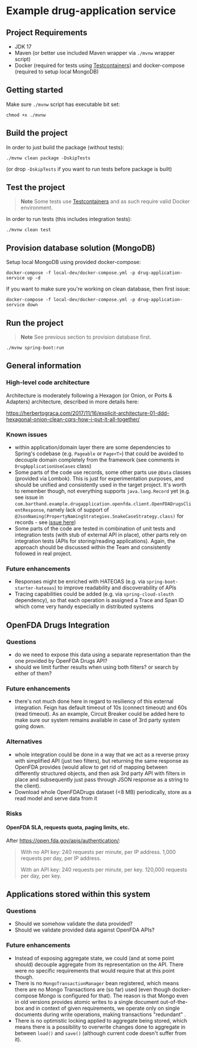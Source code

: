 # Example drug-application service

## Project Requirements

* JDK 17
* Maven (or better use included Maven wrapper via `./mvnw` wrapper script)
* Docker (required for tests using [Testcontainers](https://www.testcontainers.org/)) and docker-compose (required to setup local MongoDB)

## Getting started

Make sure `./mvnw` script has executable bit set:

```
chmod +x ./mvnw
```

## Build the project

In order to just build the package (without tests):

```
./mvnw clean package -DskipTests
```

(or drop `-DskipTests` if you want to run tests before package is built)

## Test the project

> **Note**
> Some tests use [Testcontainers](https://www.testcontainers.org/) and as such require valid Docker environment.

In order to run tests (this includes integration tests):

```
./mvnw clean test
```

## Provision database solution (MongoDB)

Setup local MongoDB using provided docker-compose:

```
docker-compose -f local-dev/docker-compose.yml -p drug-application-service up -d
```

If you want to make sure you're working on clean database, then first issue:

```
docker-compose -f local-dev/docker-compose.yml -p drug-application-service down 
```

## Run the project

> **Note**
> See previous section to provision database first.

```
./mvnw spring-boot:run
```

## General information

### High-level code architecture

Architecture is moderately following a Hexagon (or Onion, or Ports & Adapters) architecture, described in more details here: 

https://herbertograca.com/2017/11/16/explicit-architecture-01-ddd-hexagonal-onion-clean-cqrs-how-i-put-it-all-together/
 
### Known issues

* within application/domain layer there are some dependencies to Spring's codebase (e.g. `Pageable` or `Page<T>`) that could be avoided to decouple domain completely from the framework (see comments in `DrugApplicationUseCases` class) 
* Some parts of the code use records, some other parts use `@Data` classes (provided via Lombok). This is just for experimentation purposes, and should be unified and consistently used in the target project. It's worth to remember though, not everything supports `java.lang.Record` yet (e.g. see issue in `com.barthand.example.drugapplication.openfda.client.OpenFDADrugsClientResponse`, namely lack of support of `@JsonNaming(PropertyNamingStrategies.SnakeCaseStrategy.class)` for records - see [issue here](https://github.com/FasterXML/jackson-databind/issues/2992))
* Some parts of the code are tested in combination of unit tests and integration tests (with stub of external API in place), other parts rely on integration tests (APIs for storing/reading applications). Again, the approach should be discussed within the Team and consistently followed in real project.

### Future enhancements

* Responses might be enriched with HATEOAS (e.g. via `spring-boot-starter-hateoas`) to improve readability and discoverability of APIs
* Tracing capabilities could be added (e.g. via `spring-cloud-sleuth` dependency), so that each operation is assigned a Trace and Span ID which come very handy especially in distributed systems

## OpenFDA Drugs Integration

### Questions

* do we need to expose this data using a separate representation than the one provided by OpenFDA Drugs API?
* should we limit further results when using both filters? or search by either of them?

### Future enhancements

* there's not much done here in regard to resiliency of this external integration. Feign has default timeout of 10s (connect timeout) and 60s (read timeout). As an example, Circuit Breaker could be added here to make sure our system remains available in case of 3rd party system going down.

### Alternatives

* whole integration could be done in a way that we act as a reverse proxy with simplified API (just two filters), but returning the same response as OpenFDA provides (would allow to get rid of mapping between differently structured objects, and then ask 3rd party API with filters in place and subsequently just pass through JSON response as a string to the client).
* Download whole OpenFDADrugs dataset (<8 MB) periodically, store as a read model and serve data from it

### Risks

#### OpenFDA SLA, requests quota, paging limits, etc.

After https://open.fda.gov/apis/authentication/:
> With no API key: 240 requests per minute, per IP address. 1,000 requests per day, per IP address.
> 
> With an API key: 240 requests per minute, per key. 120,000 requests per day, per key.

## Applications stored within this system

### Questions 

* Should we somehow validate the data provided?
* Should we validate provided data against OpenFDA APIs?

### Future enhancements

* Instead of exposing aggregate state, we could (and at some point should) decouple aggregate from its representation on the API. There were no specific requirements that would require that at this point though.
* There is no `MongoTransactionManager` bean registered, which means there are no Mongo Transactions are (so far) used (even though docker-compose Mongo is configured for that). The reason is that Mongo even in old versions provides atomic writes to a single document out-of-the-box and in context of given requirements, we operate only on single documents during write operations, making transactions "redundant" .
* There is no optimistic locking applied to aggregate being stored, which means there is a possibility to overwrite changes done to aggregate in between `load()` and `save()` (although current code doesn't suffer from it).
